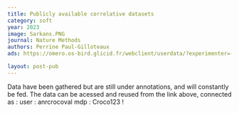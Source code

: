 ```yaml
---
title: Publicly available correlative datasets
category: soft
year: 2023
image: Sarkans.PNG
journal: Nature Methods
authors: Perrine Paul-Gilloteaux
ads: https://omero.os-bird.glicid.fr/webclient/userdata/?experimenter=-1

layout: post-pub
---
```

Data have been gathered but are still under annotations, and will constantly be fed. The data can be acessed and reused from the link above, connected as :
user :
anrcrocoval
mdp : Croco123 !
